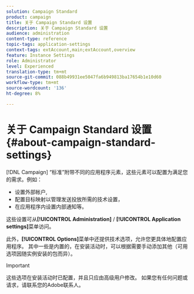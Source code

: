 ```yaml
---
solution: Campaign Standard
product: campaign
title: 关于 Campaign Standard 设置
description: 关于 Campaign Standard 设置
audience: administration
content-type: reference
topic-tags: application-settings
context-tags: extAccount,main;extAccount,overview
feature: Instance Settings
role: Administrator
level: Experienced
translation-type: tm+mt
source-git-commit: 088b49931ee5047fa6b949813ba17654b1e10d60
workflow-type: tm+mt
source-wordcount: '136'
ht-degree: 8%

---
```



# 关于 Campaign Standard 设置{#about-campaign-standard-settings}

[!DNL Campaign] “标准”附带不同的应用程序元素，这些元素可以配置为满足您的需求。例如：

* 设置外部帐户,
* 配置目标映射以管理发送投放所需的技术设置，
* 在应用程序内设置内部通知等。

这些设置可从&#x200B;**[!UICONTROL Administration]** / **[!UICONTROL Application settings]**&#x200B;菜单访问。

此外，**[!UICONTROL Options]**&#x200B;菜单中还提供技术选项，允许您更具体地配置应用程序。 其中一些是内置的，在安装活动时，可以根据需要手动添加其他（可用选项因随实例安装的包而异）。

>[!IMPORTANT]
>
>这些选项在安装活动时已配置，并且只应由高级用户修改。 如果您有任何问题或请求，请联系您的Adobe联系人。
